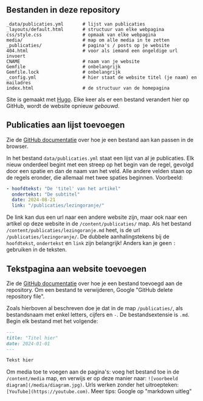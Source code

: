 ## Bestanden in deze repository

```
_data/publicaties.yml       # lijst van publicaties
_layouts/default.html       # structuur van elke webpagina
css/style.css               # opmaak van elke webpagina
media/                      # map om alle media in te zetten
_publicaties/               # pagina's / posts op je website
404.html                    # voor als iemand een ongeldige url invoert
CNAME                       # naam van je website
Gemfile                     # onbelangrijk
Gemfile.lock                # onbelangrijk
_config.yml                 # hier staat de website titel (je naam) en mailadres
index.html                  # de structuur van de homepagina
```

Site is gemaakt met [Hugo](https://gohugio.io). Elke keer als er een
bestand verandert hier op GitHub, wordt de website opnieuw _gebouwd_.

## Publicaties aan lijst toevoegen

Zie de [GitHub
documentatie](https://docs.github.com/en/repositories/working-with-files/managing-files/editing-files)
over hoe je een bestand aan kan passen in de browser.

In het bestand `data/publicaties.yml` staat een lijst van al je publicaties.
Elk nieuw onderdeel begint met een streep op het begin van de regel, gevolgd
door een spatie en dan de naam van het veld. Alle andere velden staan op de
regels eronder, die allemaal met twee spaties beginnen. Voorbeeld:

```yml
- hoofdtekst: "De 'titel' van het artikel"
  ondertekst: "De subtitel"
  date: 2024-08-21
  link: "/publicaties/lezingoranje/"
```

De link kan dus een url naar een andere website zijn, maar ook naar een artikel
op deze website in de `/content/publicaties/` map. Als het bestand
`/content/publicaties/lezingoranje.md` heet, is de url `/publicaties/lezingoranje/`. De
dubbele aanhalingstekens bij de `hoofdtekst`, `ondertekst` en `link` zijn
belangrijk! Anders kan je geen `:` gebruiken in de teksten.

## Tekstpagina aan website toevoegen

Zie de [GitHub
documentatie](https://docs.github.com/en/repositories/working-with-files/managing-files/adding-a-file-to-a-repository)
over hoe je een bestand toevoegd aan de repository. Om een bestand te
verwijderen, Google "GitHub delete repository file".

Zoals hierboven al beschreven doe je dat in de map `/publicaties/`, als
bestandsnaam met enkel letters, cijfers en `-`. De bestandsextensie is `.md`.
Begin elk bestand met het volgende:

```md
---
title: "Titel hier"
date: 2024-01-01
---

Tekst hier
```

Om media toe te voegen aan de pagina's: voeg het bestand toe in de `/content/media`
map, en verwijs er op deze manier naar: `![voorbeeld
diagram](/media/diagram.jpg)`. Urls werken zonder het uitroepteken:
`[YouTube](https://youtube.com)`. Meer tips: Google op "markdown uitleg"
